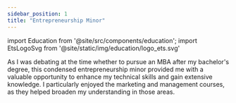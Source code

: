 ```yaml
---
sidebar_position: 1
title: "Entrepreneurship Minor"
---
```


import Education from '@site/src/components/education';
import EtsLogoSvg from '@site/static/img/education/logo_ets.svg'

As I was debating at the time whether to pursue an MBA after my bachelor's degree, this condensed entrepreneurship minor provided me with a valuable opportunity to enhance my technical skills and gain extensive knowledge. I particularly enjoyed the marketing and management courses, as they helped broaden my understanding in those areas.

<Education area='Entrepreneurship' studyType='Minor' Logo={EtsLogoSvg} />
